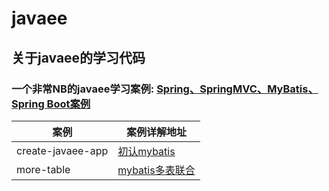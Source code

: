 # javaee

## 关于javaee的学习代码

### 一个非常NB的javaee学习案例: [Spring、SpringMVC、MyBatis、Spring Boot案例](https://github.com/lenve/JavaEETest)

| 案例                | 案例详解地址                                                                       |
|-------------------|------------------------------------------------------------------------------|
| create-javaee-app | [初认mybatis](https://github.com/jokereven/javaee/tree/main/create-javaee-app) |
| more-table        | [mybatis多表联合](https://github.com/jokereven/javaee/tree/main/more-table)      |